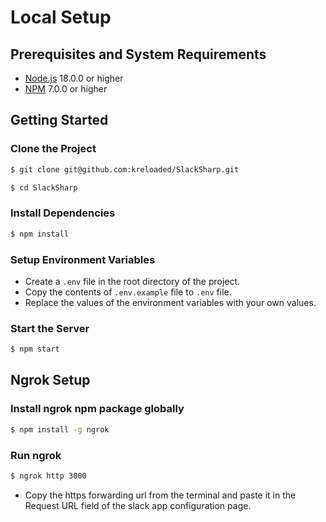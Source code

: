 # Local Setup

## Prerequisites and System Requirements

- [Node.js](https://nodejs.org/en/) 18.0.0 or higher
- [NPM](https://www.npmjs.com/package/npm) 7.0.0 or higher

## Getting Started

### Clone the Project

```sh
$ git clone git@github.com:kreloaded/SlackSharp.git

$ cd SlackSharp
```
### Install Dependencies

```sh
$ npm install
```

### Setup Environment Variables

- Create a `.env` file in the root directory of the project.
- Copy the contents of `.env.example` file to `.env` file.
- Replace the values of the environment variables with your own values.

### Start the Server

```sh
$ npm start
```

## Ngrok Setup

### Install ngrok npm package globally
```sh
$ npm install -g ngrok
```

### Run ngrok
```sh
$ ngrok http 3000
```

- Copy the https forwarding url from the terminal and paste it in the Request URL field of the slack app configuration page.


